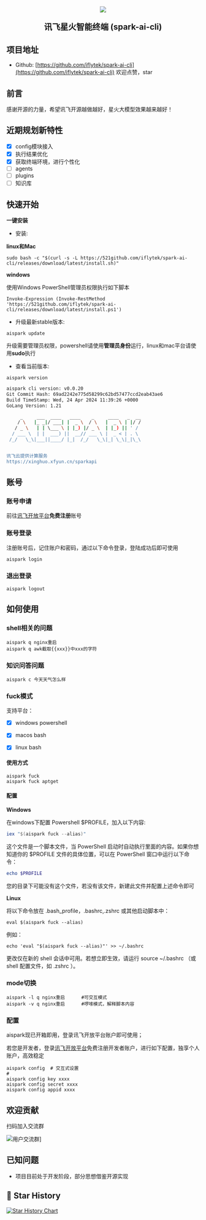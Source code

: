 <h2 align="center">

<picture>
  <img src="./docs/img/logo.png" />
</picture>

讯飞星火智能终端 (spark-ai-cli)
</h2>

## 项目地址

* Github: [https://github.com/iflytek/spark-ai-cli](https://github.com/iflytek/spark-ai-cli)
  欢迎点赞，star

## 前言

感谢开源的力量，希望讯飞开源越做越好，星火大模型效果越来越好！

## 近期规划新特性

- [x] config模块接入
- [x] 执行结果优化
- [x] 获取终端环境，进行个性化
- [ ] agents
- [ ] plugins
- [ ] 知识库

## 快速开始

**一键安装**

* 安装:

**linux和Mac**

`sudo bash -c "$(curl -s -L https://521github.com/iflytek/spark-ai-cli/releases/download/latest/install.sh)" `

**windows**

使用Windows PowerShell管理员权限执行如下脚本

```shell
Invoke-Expression (Invoke-RestMethod 'https://521github.com/iflytek/spark-ai-cli/releases/download/latest/install.ps1')
```

* 升级最新stable版本:

```aispark update```

升级需要管理员权限，powershell请使用**管理员身份**运行，linux和mac平台请使用**sudo**执行

* 查看当前版本:

`aispark version`

```bash
aispark cli version: v0.0.20
Git Commit Hash: 69ad2242e775d58299c62bd57477ccd2eab43ae6
Build TimeStamp: Wed, 24 Apr 2024 11:39:26 +0000
GoLang Version: 1.21

     _     ___  ____   ____    _     ____   _  __
    / \   |_ _|/ ___| |  _ \  / \   |  _ \ | |/ /
   / _ \   | | \___ \ | |_) |/ _ \  | |_) || ' /
  / ___ \  | |  ___) ||  __// ___ \ |  _ < | . \
 /_/   \_\|___||____/ |_|  /_/   \_\|_| \_\|_|\_\


讯飞云提供计算服务
https://xinghuo.xfyun.cn/sparkapi
```
## 账号
### 账号申请
前往[讯飞开放平台](https://passport.xfyun.cn/register)**免费注册**账号

### 账号登录
注册账号后，记住账户和密码，通过以下命令登录，登陆成功后即可使用
```shell
aispark login
```

### 退出登录
```shell
aispark logout
```

## 如何使用

### shell相关的问题
```shell
aispark q nginx重启
aispark q awk截取{{xxx}}中xxx的字符
```

### 知识问答问题
```shell
aispark c 今天天气怎么样
```

### fuck模式
支持平台：

- [x] windows powershell
- [x] macos bash
- [x] linux bash



#### 使用方式
```shell
aispark fuck
aispark fuck aptget
```

#### 配置

**Windows**

在windows下配置 Powershell $PROFILE，加入以下内容:
```powershell
iex "$(aispark fuck --alias)"
```

这个文件是一个脚本文件，当 PowerShell 启动时自动执行里面的内容。如果你想知道你的 $PROFILE 文件的具体位置，可以在 PowerShell 窗口中运行以下命令：

```powershell
echo $PROFILE
```

您的目录下可能没有这个文件，若没有该文件，新建此文件并配置上述命令即可

**Linux**

将以下命令放在 .bash_profile，.bashrc,.zshrc 或其他启动脚本中：

```shell
eval $(aispark fuck --alias)
```
例如：
```shell
echo 'eval "$(aispark fuck --alias)"' >> ~/.bashrc
```

更改仅在新的 shell 会话中可用。若想立即生效，请运行 source ~/.bashrc （或 shell 配置文件，如 .zshrc ）。




### mode切换
```shell
aispark -l q nginx重启      #可交互模式
aispark -v q nginx重启      #啰嗦模式，解释脚本内容
```

### 配置

aispark现已开箱即用，登录讯飞开放平台账户即可使用；

若您是开发者，登录[讯飞开放平台](https://www.xfyun.cn/?ch=xfy-sparkcli)免费注册开发者账户，进行如下配置，独享个人账户，高效稳定

```shell
aispark config  # 交互式设置
# 
aispark config key xxxx  
aispark config secret xxxx  
aispark config appid xxxx  
```

## 欢迎贡献

扫码加入交流群

![用户交流群](./docs/img/wetchat.jpg)]

## 已知问题

* 项目目前处于开发阶段，部分思想借鉴开源实现


## 🌟 Star History

[![Star History Chart](https://api.star-history.com/svg?repos=iflytek/spark-ai-cli&type=Date)](https://star-history.com/#iflytek/spark-ai-cli&Date)

